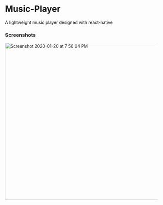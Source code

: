 # Music-Player
A lightweight music player designed with react-native

### Screenshots
<img width="517" alt="Screenshot 2020-01-20 at 7 56 04 PM" src="https://user-images.githubusercontent.com/36506774/72751706-9bb03f00-3bc0-11ea-91bf-26a26267314c.png">
